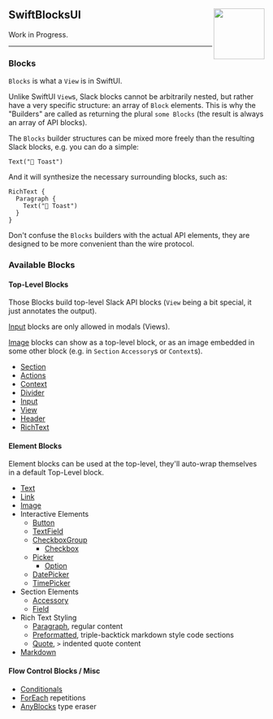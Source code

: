 <h2>SwiftBlocksUI
  <img src="https://zeezide.com/img/blocksui/SwiftBlocksUIIcon256.png"
       align="right" width="100" height="100" />
</h2>

Work in Progress.

<hr>

### Blocks

`Blocks` is what a `View` is in SwiftUI.

Unlike SwiftUI `View`s, Slack blocks cannot be arbitrarily nested, but rather 
have a very specific structure: an array of `Block` elements.
This is why the "Builders" are called as returning the plural `some Blocks` (the 
result is always an array of API blocks).

The `Blocks` builder structures can be mixed more freely than the resulting 
Slack blocks, e.g. you can do a simple:

    Text("🥑 Toast")

And it will synthesize the necessary surrounding blocks, such as:

    RichText {
      Paragraph {
        Text("🥑 Toast")
      }
    }

Don't confuse the `Blocks` builders with the actual API elements, they are 
designed to be more convenient than the wire protocol.

### Available Blocks

#### Top-Level Blocks

Those Blocks build top-level Slack API blocks (`View` being a bit special, it just annotates
the output).

[Input](TopLevel/Input.md) blocks are only allowed in modals (Views).

[Image](Elements/Image.md) blocks can show as a top-level block, or as an image embedded
in some other block (e.g. in `Section` `Accessory`s or `Context`s).

- [Section](TopLevel/Section.md)
- [Actions](TopLevel/Actions.md)
- [Context](TopLevel/Context.md)
- [Divider](TopLevel/Divider.md)
- [Input](TopLevel/Input.md)
- [View](TopLevel/View.md)
- [Header](TopLevel/Header.md)
- [RichText](TopLevel/RichText.md)

#### Element Blocks

Element blocks can be used at the top-level, they'll auto-wrap themselves in a default
Top-Level block.

- [Text](Elements/Text.md)
- [Link](Elements/Link.md)
- [Image](Elements/Image.md)
- Interactive Elements
  - [Button](Elements/Section.md)
  - [TextField](Elements/TextField.md)
  - [CheckboxGroup](Elements/CheckboxGroup.md)
    - [Checkbox](Elements/Checkbox.md)
  - [Picker](Elements/Picker.md)
    - [Option](Elements/Option.md)
  - [DatePicker](Elements/DatePicker.md)
  - [TimePicker](Elements/TimePicker.md)
- Section Elements
  - [Accessory](Elements/Accessory.md)
  - [Field](Elements/Field.md)
- Rich Text Styling
  - [Paragraph](Elements/Paragraph.md), regular content
  - [Preformatted](Elements/Preformatted.md), triple-backtick markdown style code sections
  - [Quote](Elements/Quote.md), `>` indented quote content
- [Markdown](Elements/Markdown.md)

#### Flow Control Blocks / Misc

- [Conditionals](Conditional.md)
- [ForEach](ForEach.md) repetitions
- [AnyBlocks](AnyBlocks.md) type eraser
